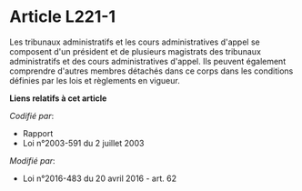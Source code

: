 # Article L221-1

Les tribunaux administratifs et les cours administratives d'appel se composent d'un président et de plusieurs
magistrats des tribunaux administratifs et des cours administratives d'appel. Ils peuvent également comprendre d'autres
membres détachés dans ce corps dans les conditions définies par les lois et règlements en vigueur.

**Liens relatifs à cet article**

_Codifié par_:

  - Rapport
  - Loi n°2003-591 du 2 juillet 2003

_Modifié par_:

  - Loi n°2016-483 du 20 avril 2016 - art. 62

